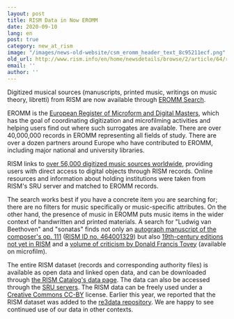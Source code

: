 ```yaml
---
layout: post
title: RISM Data in Now EROMM
date: 2020-09-10
lang: en
post: true
category: new_at_rism
image: "/images/news-old-website/csm_eromm_header_text_8c95211ecf.png"
old_url: http://www.rism.info/en/home/newsdetails/browse/2/article/64/rism-data-in-now-eromm.html
email: ''
author: ''
---
```


Digitized musical sources (manuscripts, printed music, writings on music theory, libretti) from RISM are now available through [EROMM Search](https://www.eromm.org/use_eromm-eromm_search "Opens external link in new window").   
  
EROMM is the [European Register of Microform and Digital Masters](https://www.eromm.org/ "Opens external link in new window"), which has the goal of coordinating digitization and microfilming activities and helping users find out where such surrogates are available. There are over 40,000,000 records in EROMM representing all fields of study. There are over a dozen partners around Europe who have contributed to EROMM, including major national and university libraries.   
  
RISM links to [over 56,000 digitized music sources worldwide](https://opac.rism.info/search?View=rism&q=* "Opens external link in new window"), providing users with direct access to digital objects through RISM records. Online resources and information about holding institutions were taken from RISM's SRU server and matched to EROMM records.   
  
The search works best if you have a concrete item you are searching for; there are no filters for music specifically or music-specific attributes. On the other hand, the presence of music in EROMM puts music items in the wider context of handwritten and printed materials. A search for "Ludwig van Beethoven" and "sonatas" finds not only an [autograph manuscript of the composer's op. 111](https://gso.gbv.de/DB=2.8/PPNSET?PPN=549953507 "Opens external link in new window") ([RISM ID no. 464001329](https://opac.rism.info/search?id=464001329&View=rism&Language=en "Opens external link in new window")) but also [19th-century editions not yet in RISM](https://gso.gbv.de/DB=2.8/PPNSET?PPN=548922411 "Opens external link in new window") and a [volume of criticism by Donald Francis Tovey](https://gso.gbv.de/DB=2.8/PPNSET?PPN=480411867 "Opens external link in new window") (available on microfilm).   
  
The entire RISM dataset (records and corresponding authority files) is available as open data and linked open data, and can be downloaded through [the RISM Catalog's data page](https://opac.rism.info/main-menu-/kachelmenu/data "Opens external link in new window"). The data can also be accessed through the [SRU servers](https://github.com/rism-ch/muscat/wiki/SRU "Opens external link in new window"). The RISM data can be freely used under a [Creative Commons CC-BY](http://creativecommons.org/licenses/by/3.0/ "Opens external link in new window") license. Earlier this year, we reported that the RISM dataset was added to the [re3data repository](/en/self_representation/2020/04/06/rism-in-re3data.html "Opens external link in new window"). We are happy to see continued use of our data in other contexts.

&nbsp;

